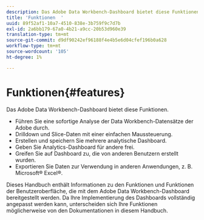 ```yaml
---
description: Das Adobe Data Workbench-Dashboard bietet diese Funktionen.
title: 'Funktionen  '
uuid: 89f52af1-10a7-4510-838e-3b759f9c7d7b
exl-id: 2a6bb179-67a0-4b21-a9cc-20b53d960e39
translation-type: tm+mt
source-git-commit: d9df90242ef96188f4e4b5e6d04cfef196b0a628
workflow-type: tm+mt
source-wordcount: '105'
ht-degree: 1%

---
```


# Funktionen{#features}

Das Adobe Data Workbench-Dashboard bietet diese Funktionen.

* Führen Sie eine sofortige Analyse der Data Workbench-Datensätze der Adobe durch.
* Drilldown und Slice-Daten mit einer einfachen Maussteuerung.
* Erstellen und speichern Sie mehrere analytische Dashboard.
* Geben Sie Analytics-Dashboard für andere frei.
* Greifen Sie auf Dashboard zu, die von anderen Benutzern erstellt wurden.
* Exportieren Sie Daten zur Verwendung in anderen Anwendungen, z. B. Microsoft® Excel®.

Dieses Handbuch enthält Informationen zu den Funktionen und Funktionen der Benutzeroberfläche, die mit dem Adobe Data Workbench-Dashboard bereitgestellt werden. Da Ihre Implementierung des Dashboards vollständig angepasst werden kann, unterscheiden sich Ihre Funktionen möglicherweise von den Dokumentationen in diesem Handbuch.

